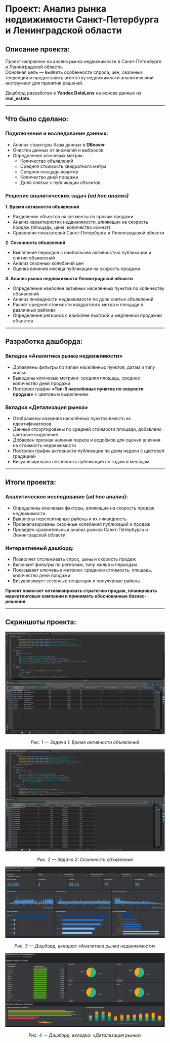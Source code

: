 # Проект: Анализ рынка недвижимости Санкт-Петербурга и Ленинградской области

## Описание проекта:

Проект направлен на анализ рынка недвижимости в Санкт-Петербурге и Ленинградской области.  
Основная цель — выявить особенности спроса, цен, сезонных тенденций и предоставить агентству недвижимости аналитический инструмент для принятия решений.

Дашборд разработан в **Yandex DataLens** на основе данных из **real_estate**.

---

## Что было сделано:

### Подключение и исследование данных:
- Анализ структуры базы данных в **DBeaver**
- Очистка данных от аномалий и выбросов
- Определение ключевых метрик:
  - Количество объявлений
  - Средняя стоимость квадратного метра
  - Средняя площадь квартир
  - Количество дней продажи
  - Доля снятых с публикации объектов

### Решение аналитических задач *(ad hoc анализ)*

**1. Время активности объявлений**
- Разделение объектов на сегменты по срокам продажи
- Анализ характеристик недвижимости, влияющих на скорость продаж (площадь, цена, количество комнат)
- Сравнение показателей Санкт-Петербурга и Ленинградской области

**2. Сезонность объявлений**
- Выявление периодов с наибольшей активностью публикации и снятия объявлений
- Анализ сезонных колебаний цен
- Оценка влияния месяца публикации на скорость продажи

**3. Анализ рынка недвижимости Ленинградской области**
- Определение наиболее активных населённых пунктов по количеству объявлений
- Анализ ликвидности недвижимости по доле снятых объявлений
- Расчёт средней стоимости квадратного метра и площади в различных районах
- Определение регионов с наиболее быстрой и медленной продажей объектов

---

## Разработка дашборда:

### Вкладка **«Аналитика рынка недвижимости»**
- Добавлены фильтры по типам населённых пунктов, датам и типу жилья
- Выведены ключевые метрики: средняя площадь, среднее количество дней продажи
- Построен график **«Топ-5 населённых пунктов по скорости продаж»** с цветовым выделением

### Вкладка **«Детализация рынка»**
- Отображены названия населённых пунктов вместо их идентификаторов
- Данные отсортированы по средней стоимости площади, добавлено цветовое выделение
- Добавлен признак наличия парков и водоёмов для оценки влияния на стоимость недвижимости
- Построен график активности публикации по дням недели с цветовой градацией
- Визуализирована сезонность публикаций по годам и месяцам

---

## Итоги проекта:

### Аналитическое исследование (ad hoc анализ):
- Определены ключевые факторы, влияющие на скорость продаж недвижимости
- Выявлены перспективные районы и их ликвидность
- Проанализированы сезонные колебания публикаций и продаж
- Проведён сравнительный анализ рынков Санкт-Петербурга и Ленинградской области

### Интерактивный дашборд:
- Позволяет отслеживать спрос, цены и скорость продаж
- Включает фильтры по регионам, типу жилья и периодам
- Показывает ключевые метрики: среднюю стоимость, площадь, количество дней продажи
- Визуализирует сезонные тенденции и популярные районы

**Проект помогает оптимизировать стратегию продаж, планировать маркетинговые кампании и принимать обоснованные бизнес-решения.**

---

## Скриншоты проекта:

![Рис. 1 — Время активности объявлений](https://github.com/greenvariety/data_analysis_projects/blob/main/Project%2004%20(dbeaver%20sql%20%2B%20ad%20hoc%20%2B%20dashboard)/report/1.png)  
<p align="center"><em>Рис. 1 — Задача 1: Время активности объявлений</em></p>

![Рис. 2 — Сезонность объявлений](https://github.com/greenvariety/data_analysis_projects/blob/main/Project%2004%20(dbeaver%20sql%20%2B%20ad%20hoc%20%2B%20dashboard)/report/2.png)  
<p align="center"><em>Рис. 2 — Задача 2: Сезонность объявлений</em></p>

![Рис. 3 — Аналитика рынка недвижимости](https://github.com/greenvariety/data_analysis_projects/blob/main/Project%2004%20(dbeaver%20sql%20%2B%20ad%20hoc%20%2B%20dashboard)/report/3.png)  
<p align="center"><em>Рис. 3 — Дашборд, вкладка: «Аналитика рынка недвижимости»</em></p>

![Рис. 4 — Детализация рынка](https://github.com/greenvariety/data_analysis_projects/blob/main/Project%2004%20(dbeaver%20sql%20%2B%20ad%20hoc%20%2B%20dashboard)/report/4.png)  
<p align="center"><em>Рис. 4 — Дашборд, вкладка: «Детализация рынка»</em></p>